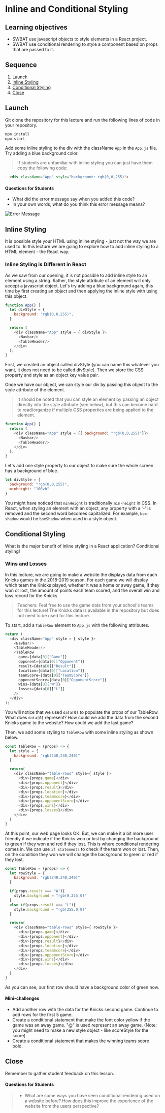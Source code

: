 # Inline and Conditional Styling

## Learning objectives
* SWBAT use javascript objects to style elements in a React project.
* SWBAT use conditional rendering to style a component based on props that are passed to it.

## Sequence

1. [Launch](#launch)
2. [Inline Styling](#InlineStyling)
3. [Conditional Styling](#ConditionalStyling)
4. [Close](#close)

## Launch
Git clone the repository for this lecture and run the following lines of code in your repository.

```bash
npm install
npm start
```

Add some inline styling to the div with the className `App` in the `App.js` file. Try adding a blue background color.

> If students are unfamiliar with inline styling you can just have them copy the following code:
```html
  <div className="App" style="background: rgb(0,0,255)">
```

#### Questions for Students
* What did the error message say when you added this code?
* In your own words, what do you think this error message means?

![Error Message](error.png)

## Inline Styling
It is possible style your HTML using inline styling - just not the way we are used to. In this lecture we are going to explore how to add inline styling to a HTML element - the React way.

### Inline Styling is Different in React
As we saw from our opening, it is not possible to add inline style to an element using a string. Rather, the style attribute of an element will only accept a javascript object. Let's try adding a blue background again, this time by first creating an object and then applying the inline style with using this object.

```javascript
function App() {
  let divStyle = {
    background: "rgb(0,0,255)",
  }

  return (
    <div className="App" style = { divStyle }>
      <Navbar/>
      <TableHeader/>
    </div>
  );
}
```
First, we created an object called divStyle (you can name this whatever you want, it does not need to be called divStyle). Then we store the CSS property and style as an object key value pair.

Once we have our object, we can style our div by passing this object to the style attribute of the element.

> It should be noted that you can style an element by passing an object directly into the style attribute (see below), but this can become hard to read/organize if multiple CSS properties are being applied to the element.

```javascript
function App() {
  return (
    <div className="App" style = {{ background: "rgb(0,0,255)"}}>
      <Navbar/>
      <TableHeader/>
    </div>
  );
}
```

Let's add one style property to our object to make sure the whole screen has a background of blue.

```javascript
let divStyle = {
  background: "rgb(0,0,255)",
  minHeight: "100vh"
}
```
You might have noticed that `minHeight` is traditionally `min-height` in CSS. In React, when styling an element with an object, any property with a '-' is removed and the second word becomes capitalized. For example, `box-shadow` would be `boxShadow` when used in a style object.


## Conditional Styling
What is the major benefit of inline styling in a React application? Conditional styling!

### Wins and Losses
In this lecture, we are going to make a website the displays data from each Knicks games in the 2018-2019 season. For each game we will display which team the Knicks played, whether it was a home or away game, if they won or lost, the amount of points each team scored, and the overall win and loss record for the Knicks.

> Teachers: Feel free to use the game data from your school's teams for this lecture! The Knicks data is available in the repository but does not need to be used for this lecture.

To start, add a `TableRow` element to `App.js` with the following attributes.

```javascript
return (
  <div className="App" style = { style }>
    <Navbar/>
    <TableHeader/>
    <TableRow
      game={data[0]["Game"]}
      opponent={data[0]["Opponent"]}
      result={data[0]["Result"]}
      location={data[0]["Location"]}
      teamScore={data[0]["TeamScore"]}
      opponentScore={data[0]["OpponentScore"]}
      wins={data[0]["W"]}
      losses={data[0]["L"]}
    />
  </div>
);
```

You will notice that we used `data[0]` to populate the props of our TableRow. What does `data[0]` represent? How could we add the data from the second Knicks game to the website? How could we add the last game?

Then, we add some styling to `TableRow` with some inline styling as shown below.

```javascript
const TableRow = (props) => {
  let style = {
    background: "rgb(240,240,240)"
  }

  return(
    <div className="table-rows" style={ style }>
      <div>{props.game}</div>
      <div>{props.opponent}</div>
      <div>{props.result}</div>
      <div>{props.location}</div>
      <div>{props.teamScore}</div>
      <div>{props.opponentScore}</div>
      <div>{props.wins}</div>
      <div>{props.losses}</div>
    </div>
  )
}
```

At this point, our web page looks OK. But, we can make it a bit more user friendly if we indicate if the Knicks won or lost by changing the background to green if they won and red if they lost. This is where conditional rendering comes in. We can use `if statements` to check if the team won or lost. Then, on the condition they won we will change the background to green or red if they lost.

```javascript
const TableRow = (props) => {
  let rowStyle = {
    background: "rgb(240,240,240)"
  }

  if(props.result === "W"){
    style.background = "rgb(0,255,0)"
  }
  else if(props.result === "L"){
    style.background = "rgb(255,0,0)"
  }

  return(
    <div className="table-rows" style={ rowStyle }>
      <div>{props.game}</div>
      <div>{props.opponent}</div>
      <div>{props.result}</div>
      <div>{props.location}</div>
      <div>{props.teamScore}</div>
      <div>{props.opponentScore}</div>
      <div>{props.wins}</div>
      <div>{props.losses}</div>
    </div>
  )
}
```

As you can see, our first row should have a background color of green now.


#### Mini-challenges
* Add another row with the data for the Knicks second game. Continue to add rows for the first 5 game.
* Create a conditional statement that make the font color yellow if the game was an away game. "@" is used represent an away game. (Note: you might need to make a new style object - like scoreStyle for the score)
* Create a conditional statement that makes the winning teams score bold.

## Close
Remember to gather student feedback on this lesson.

#### Questions for Students
> * What are some ways you have seen conditional rendering used on a website before? How does this improve the experience of the website from the users perspective?
